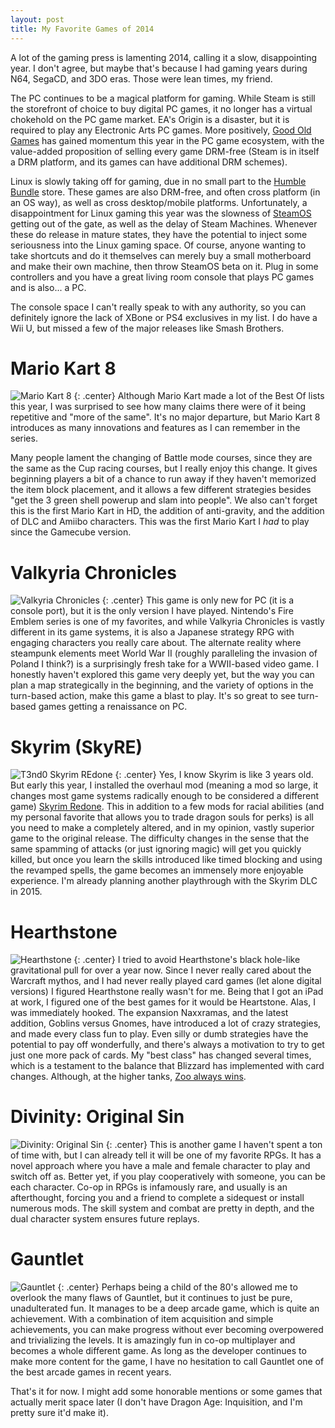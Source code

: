 ```yaml
---
layout: post
title: My Favorite Games of 2014
--- 
```


A lot of the gaming press is lamenting 2014, calling it a slow, disappointing year. I don't agree, but maybe that's because I had gaming years during N64, SegaCD, and 3DO eras. Those were lean times, my friend.   

The PC continues to be a magical platform for gaming. While Steam is still the storefront of choice to buy digital PC games, it no longer has a virtual chokehold on the PC game market. EA's Origin is a disaster, but it is required to play any Electronic Arts PC games. More positively, [Good Old Games](http://www.gog.com/) has gained momentum this year in the PC game ecosystem, with the value-added proposition of selling every game DRM-free (Steam is in itself a DRM platform, and its games can have additional DRM schemes).  

Linux is slowly taking off for gaming, due in no small part to the [Humble Bundle](https://www.humblebundle.com/) store. These games are also DRM-free, and often cross platform (in an OS way), as well as cross desktop/mobile platforms. Unfortunately, a disappointment for Linux gaming this year was the slowness of [SteamOS](http://store.steampowered.com/steamos/) getting out of the gate, as well as the delay of Steam Machines. Whenever these do release in mature states, they have the potential to inject some seriousness into the Linux gaming space. Of course, anyone wanting to take shortcuts and do it themselves can merely buy a small motherboard and make their own machine, then throw SteamOS beta on it. Plug in some controllers and you have a great living room console that plays PC games and is also... a PC.   

The console space I can't really speak to with any authority, so you can definitely ignore the lack of XBone or PS4 exclusives in my list. I do have a Wii U, but missed a few of the major releases like Smash Brothers.  

# Mario Kart 8  
![Mario Kart 8](http://mariokart8.nintendo.com/img/fbook.jpg)
{: .center}
Although Mario Kart made a lot of the Best Of lists this year, I was surprised to see how many claims there were of it being  repetitive and "more of the same". It's no major departure, but Mario Kart 8 introduces as many innovations and features as I can remember in the series.  

Many people lament the changing of Battle mode courses, since they are the same as the Cup racing courses, but I really enjoy this change. It gives beginning players a bit of a chance to run away if they haven't memorized the item block placement, and it allows a few different strategies besides "get the 3 green shell powerup and slam into people". We also can't forget this is the first Mario Kart in HD, the addition of anti-gravity, and the addition of DLC and Amiibo characters. This was the first Mario Kart I *had* to play since the Gamecube version.  

# Valkyria Chronicles   
![Valkyria Chronicles](http://cdn.akamai.steamstatic.com/steam/apps/294860/header.jpg?t=1415705873)
{: .center}
This game is only new for PC (it is a console port), but it is the only version I have played. Nintendo's Fire Emblem series is one of my favorites, and while Valkyria Chronicles is vastly different in its game systems, it is also a Japanese strategy RPG with engaging characters you really care about. The alternate reality where steampunk elements meet World War II (roughly paralleling the invasion of Poland I think?) is a surprisingly fresh take for a WWII-based video game. I honestly haven't explored this game very deeply yet, but the way you can plan a map strategically in the beginning, and the variety of options in the turn-based action, make this game a blast to play. It's so great to see turn-based games getting a renaissance on PC.

# Skyrim (SkyRE)  
![T3nd0 Skyrim REdone](http://static-4.nexusmods.com/15/mods/110/images/9286-1-1362639669.png)
{: .center}
Yes, I know Skyrim is like 3 years old. But early this year, I installed the overhaul mod (meaning a mod so large, it changes most game systems radically enough to be considered a different game) [Skyrim Redone](http://www.nexusmods.com/skyrim/mods/9286/?tab=1&navtag=%2Fajax%2Fmoddescription%2F%3Fid%3D9286%26preview%3D&pUp=1). This in addition to a few mods for racial abilities (and my personal favorite that allows you to trade dragon souls for perks) is all you need to make a completely altered, and in my opinion, vastly superior game to the original release. The difficulty changes in the sense that the same spamming of attacks (or just ignoring magic) will get you quickly killed, but once you learn the skills introduced like timed blocking and using the revamped spells, the game becomes an immensely more enjoyable experience. I'm already planning another playthrough with the Skyrim DLC in 2015.   
 
# Hearthstone  
![Hearthstone](http://venturebeat.com/wp-content/uploads/2014/12/promisingcards-780x438.jpg)
{: .center}
I tried to avoid Hearthstone's black hole-like gravitational pull for over a year now. Since I never really cared about the Warcraft mythos, and I had never really played card games (let alone digital versions) I figured Hearthstone really wasn't for me. Being that I got an iPad at work, I figured one of the best games for it would be Heartstone. Alas, I was immediately hooked. The expansion Naxxramas, and the latest addition, Goblins versus Gnomes, have introduced a lot of crazy strategies, and made every class fun to play. Even silly or dumb strategies have the potential to pay off wonderfully, and there's always a motivation to try to get just one more pack of cards. My "best class" has changed several times, which is a testament to the balance that Blizzard has implemented with card changes. Although, at the higher tanks, [Zoo always wins](http://www.dailydot.com/esports/xixo-tops-hearthstone-ladder-all-regions/). 

# Divinity: Original Sin  
![Divinity: Original Sin](http://www.justpushstart.com/wp-content/uploads/2014/01/LOGO_Divinity_OriginalSin.jpg)
{: .center}
This is another game I haven't spent a ton of time with, but I can already tell it will be one of my favorite RPGs. It has a novel approach where you have a male and female character to play and switch off as. Better yet, if you play cooperatively with someone, you can be each character. Co-op in RPGs is infamously rare, and usually is an afterthought, forcing you and a friend to complete a sidequest or install numerous mods. The skill system and combat are pretty in depth, and the dual character system ensures future replays.  

# Gauntlet  
![Gauntlet](http://cdn2.expertreviews.co.uk/sites/expertreviews/files/gauntlet_2014_game_hd.jpg)
{: .center}
Perhaps being a child of the 80's allowed me to overlook the many flaws of Gauntlet, but it continues to just be pure, unadulterated fun. It manages to be a deep arcade game, which is quite an achievement. With a combination of item acquisition and simple achievements, you can make progress without ever becoming overpowered and trivializing the levels. It is amazingly fun in co-op multiplayer and becomes a whole different game. As long as the developer continues to make more content for the game, I have no hesitation to call Gauntlet one of the best arcade games in recent years.   

That's it for now. I might add some honorable mentions or some games that actually merit space later (I don't have Dragon Age: Inquisition, and I'm pretty sure it'd make it).  
